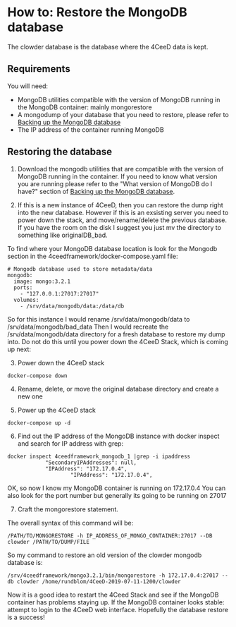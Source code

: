 How to: Restore the MongoDB database
====
The clowder database is the database where the 4CeeD data is kept.

## Requirements

You will need:
- MongoDB utilities compatible with the version of MongoDB running in the MongoDB container: mainly mongorestore
- A mongodump of your database that you need to restore, please refer to [Backing up the MongoDB database](mongodb_backup.md)
- The IP address of the container running MongoDB

## Restoring the database

1. Download the mongodb utilities that are compatible with the version of MongoDB running in the container.
If you need to know what version you are running please refer to the "What version of MongoDB do I have?" section of  [Backing up the MongoDB database](mongodb_backup.md).

2. If this is a new instance of 4CeeD, then you can restore the dump right into the new database. However if this is an exsisting server you need to power down the stack, and move/rename/delete the previous database. If you have the room on the disk I suggest you just mv the directory to something like originalDB_bad. 

To find where your MongoDB database location is look for the Mongodb section in the 4ceedframework/docker-compose.yaml file:

```
# Mongodb database used to store metadata/data
mongodb:
  image: mongo:3.2.1
  ports:
    - "127.0.0.1:27017:27017"
  volumes:
    - /srv/data/mongodb/data:/data/db
```

So for this instance I would rename /srv/data/mongodb/data to /srv/data/mongodb/bad_data 
Then I would recreate the /srv/data/mongodb/data directory for a fresh database to restore my dump into. Do not do this until you power down the 4CeeD Stack, which is coming up next:

3. Power down the 4CeeD stack
```
docker-compose down
```
4. Rename, delete, or move the original database directory and create a new one

5. Power up the 4CeeD stack
```
docker-compose up -d
```

6. Find out the IP address of the MongoDB instance with docker inspect and search for IP address with grep:

```
docker inspect 4ceedframework_mongodb_1 |grep -i ipaddress
            "SecondaryIPAddresses": null,
            "IPAddress": "172.17.0.4",
                    "IPAddress": "172.17.0.4",
```
OK, so now I know my MongoDB container is running on 172.17.0.4
You can also look for the port number but generally its going to be running on 27017

7. Craft the mongorestore statement.

The overall syntax of this command will be:

```
/PATH/TO/MONGORESTORE -h IP_ADDRESS_OF_MONGO_CONTAINER:27017 --DB clowder /PATH/TO/DUMP/FILE
```
So my command to restore an old version of the clowder mongodb database is:

```
/srv/4ceedframework/mongo3.2.1/bin/mongorestore -h 172.17.0.4:27017 --db clowder /home/rundblom/4CeeD-2019-07-11-1200/clowder
```
Now it is a good idea to restart the 4Ceed Stack and see if the MongoDB container has problems staying up.
If the MongoDB container looks stable: attempt to login to the 4CeeD web interface. Hopefully the database restore is a success!

